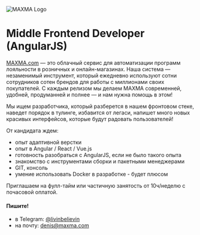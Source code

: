 ![MAXMA Logo](https://docs.maxma.com/api/maxma-logo.svg)

# Middle Frontend Developer (AngularJS)

[MAXMA.com](https://maxma.com/) — это облачный сервис для автоматизации программ лояльности в розничных и онлайн-магазинах. Наша система — незаменимый инструмент, который ежедневно используют сотни сотрудников сотен брендов для работы с миллионами своих покупателей. С каждым релизом мы делаем MAXMA современней, удобней, продуманней и полнее  — и нам нужна помощь в этом!

Мы ищем разработчика, который разберется в нашем фронтовом стеке, наведет порядок в тулинге, избавится от легаси, напишет много новых красивых интерфейсов, которые будут радовать пользователей!

От кандидата ждем:

- опыт адаптивной верстки
- опыт в Angular / React / Vue.js
- готовность разобраться с AngularJS, если не было такого опыта
- знакомство с инструментами сборки и пакетными менеджерами
- GIT, консоль
- умение использовать Docker в разработке - будет плюсом

Приглашаем на фулл-тайм или частичную занятость от 10ч/неделю с почасовой оплатой.

#### Пишите!
- в Telegram: [@livinbelievin](https://t.me/livinbelievin)
- на почту: [denis@maxma.com](mailto:denis@maxma.com)
